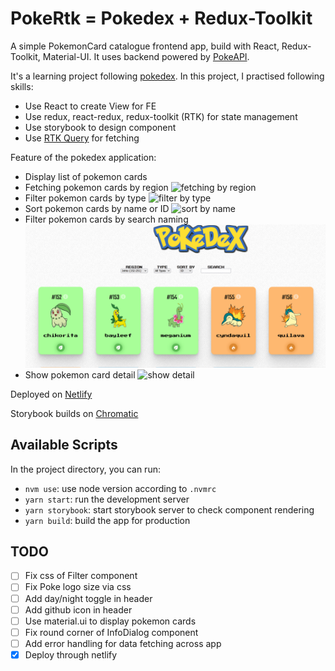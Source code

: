 # PokeRtk = Pokedex + Redux-Toolkit

A simple PokemonCard catalogue frontend app, build with React, Redux-Toolkit, Material-UI. It uses backend powered by [PokeAPI](https://pokeapi.co/). 

It's a learning project following [pokedex](https://github.com/s1varam/pokedex). In this project, I practised following skills:
* Use React to create View for FE
* Use redux, react-redux, redux-toolkit (RTK) for state management
* Use storybook to design component
* Use [RTK Query](https://redux-toolkit.js.org/rtk-query/overview) for fetching

Feature of the pokedex application:

* Display list of pokemon cards
* Fetching pokemon cards by region
![fetching by region](README/1_fetching_by_region.gif)
* Filter pokemon cards by type
![filter by type](README/2_filter_by_type.gif)
* Sort pokemon cards by name or ID
![sort by name](README/3_sort_by_id_or_name.gif)
* Filter pokemon cards by search naming
![filter by search](README/4_filter_by_search.gif)
* Show pokemon card detail
![show detail](README/5_click_info_icon.gif)

Deployed on [Netlify](https://pokedex-rtk.netlify.app/)

Storybook builds on [Chromatic](https://www.chromatic.com/builds?appId=645cedbb11414edc1f2eb16c)

## Available Scripts

In the project directory, you can run:

* `nvm use`: use node version according to `.nvmrc`
* `yarn start`: run the development server
* `yarn storybook`: start storybook server to check component rendering
* `yarn build`: build the app for production

## TODO

* [ ] Fix css of Filter component
* [ ] Fix Poke logo size via css
* [ ] Add day/night toggle in header
* [ ] Add github icon in header
* [ ] Use material.ui to display pokemon cards
* [ ] Fix round corner of InfoDialog component
* [ ] Add error handling for data fetching across app
* [x] Deploy through netlify
